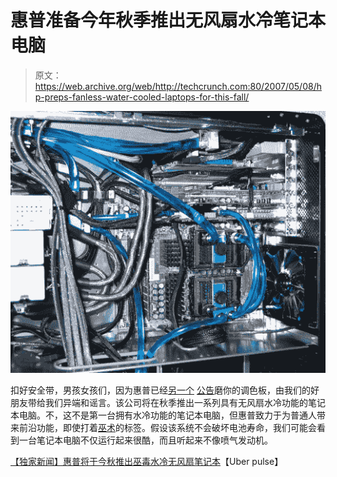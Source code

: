 # 惠普准备今年秋季推出无风扇水冷笔记本电脑

> 原文：<https://web.archive.org/web/http://techcrunch.com:80/2007/05/08/hp-preps-fanless-water-cooled-laptops-for-this-fall/>

[![hpwatercool.jpg](img/563652e029a4f7a02e82afe938890e4c.png)](https://web.archive.org/web/20160421181820/http://tctechcrunch2011.files.wordpress.com/2007/05/hpwatercool.jpg "hpwatercool.jpg")

扣好安全带，男孩女孩们，因为惠普已经[另一个](https://web.archive.org/web/20160421181820/http://crunchgear.com/2007/05/07/hps-compaq-tablet-lineup-grows-by-one-the-2710p-it-comes-out-in-july/) [公告](https://web.archive.org/web/20160421181820/http://crunchgear.com/2007/05/06/hp-enters-gaming-notebook-market/)磨你的调色板，由我们的好朋友带给我们异端和谣言。该公司将在秋季推出一系列具有无风扇水冷功能的笔记本电脑。不，这不是第一台拥有水冷功能的笔记本电脑，但惠普致力于为普通人带来前沿功能，即使打着[巫术](https://web.archive.org/web/20160421181820/http://crunchgear.com/2006/09/28/hp-officially-announces-purchase-of-voodoo-pc/)的标签。假设该系统不会破坏电池寿命，我们可能会看到一台笔记本电脑不仅运行起来很酷，而且听起来不像喷气发动机。

[【独家新闻】惠普将于今秋推出巫毒水冷无风扇笔记本](https://web.archive.org/web/20160421181820/http://www.uberpulse.com/us/2007/05/hp_to_launch_watercooled_fanless_laptop_in_fall.php)【Uber pulse】